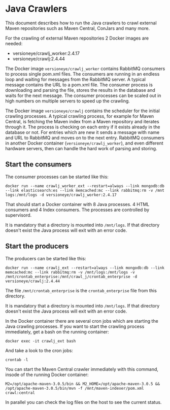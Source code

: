 # Java Crawlers

This document describes how to run the Java crawlers to crawl external Maven repositories such as Maven Central, ConJars and many more. 

For the crawling of external Maven repositories 2 Docker images are needed: 

 - versioneye/crawlj_worker:2.4.17
 - versioneye/crawlj:2.4.44

The Docker image `versioneye/crawlj_worker` contains RabbitMQ consumers to process single pom.xml files. The consumers are running in an endless loop and waiting for messages from the RabbitMQ server. A typical message contains the URL to a pom.xml file. The consumer process is downloading and parsing the file, stores the results in the database and waits for the next message. The consumer processes can be scaled out in high numbers on multiple servers to speed up the crawling. 

The Docker image `versioneye/crawlj` contains the scheduler for the initial crawling processes. A typical crawling process, for example for Maven Central, is fetching the Maven index from a Maven repository and iterates through it. The process is checking on each entry if it exists already in the database or not. For entries which are new it sends a message with name and URL to RabbitMQ and moves on to the next entry. RabbitMQ consumers in another Docker container (`versioneye/crawlj_worker`), and even different hardware servers, then can handle the hard work of parsing and storing. 

## Start the consumers

The consumer processes can be started like this: 

```
docker run --name crawlj_worker_ext --restart=always --link mongodb:db --link elasticsearch:es --link memcached:mc --link rabbitmq:rm -v /mnt logs:/mnt/logs -d versioneye/crawlj_worker:2.4.17
```

That should start a Docker container with 8 Java processes. 4 HTML consumers and 4 Index consumers. The processes are controlled by supervisord. 

It is mandatory that a directory is mounted into `/mnt/logs`. If that directory doesn't exist the Java process will exit with an error code.

## Start the producers

The producers can be started like this: 

```
docker run --name crawlj_ext --restart=always --link mongodb:db --link memcached:mc --link rabbitmq:rm -v /mnt/logs:/mnt/logs -v /mnt/crontab_enterprise:/mnt/crawl_j/crontab_enterprise -d versioneye/crawlj:2.4.44
```

The file `/mnt/crontab_enterprise` is the `crontab_enterprise` file from this directory.

It is mandatory that a directory is mounted into `/mnt/logs`. If that directory doesn't exist the Java process will exit with an error code.

In the Docker container there are several cron jobs which are starting the Java crawling processes. If you want to start the crawling process immediately, get a bash on the running container: 

```
docker exec -it crawlj_ext bash
```

And take a look to the cron jobs: 

```
crontab -l
```

You can start the Maven Central crawler immediately with this command, insode of the running Docker container: 

```
M2=/opt/apache-maven-3.0.5/bin && M2_HOME=/opt/apache-maven-3.0.5 && /opt/apache-maven-3.0.5/bin/mvn -f /mnt/maven-indexer/pom.xml crawl:central
```

In parallel you can check the log files on the host to see the current status. 
